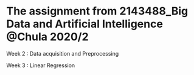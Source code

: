 # The assignment from 2143488_Big Data and Artificial Intelligence @Chula 2020/2

Week 2 : Data acquisition and Preprocessing

Week 3 : Linear Regression
